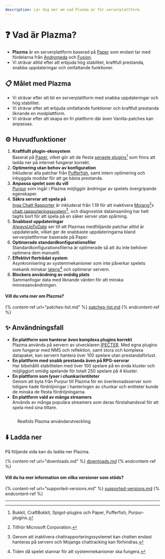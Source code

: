 ```yaml
---
description: Lär dig mer om vad Plazma är för serverplattform.
---
```


# ❓ Vad är Plazma?

- **Plazma** är en serverplattform baserad på [Paper](https://github.com/PaperMC/Paper) som endast tar med fördelarna från [Andromeda](https://github.com/EarendelArchived/Andromeda) och [Fusion](https://github.com/RuinedTechnologyUnify/Fusion).
- Vi strävar alltid efter att erbjuda hög stabilitet, kraftfull prestanda, snabba uppdateringar och omfattande funktioner.

## 📋 Målet med Plazma <a href="#id-1" id="id-1"></a>

- Vi strävar efter att bli en serverplattform med snabba uppdateringar och hög stabilitet.
- Vi strävar efter att erbjuda omfattande funktioner och kraftfull prestanda liknande en modplattform.
- Vi strävar efter att skapa en fri plattform där även Vanilla-patches kan anpassas.

## ⚙️ Huvudfunktioner <a href="#id-2" id="id-2"></a>

1. **Kraftfullt plugin-ekosystem**\
   Baserat på [Paper](https://github.com/PaperMC/Paper), vilket gör att de flesta [senaste plugins](#user-content-fn-1)[^1] som finns att ladda ner på internet fungerar korrekt.
2. **Optimering utan behov av konfiguration**\
   Inkluderar alla patchar från [Pufferfish](https://github.com/pufferfish-gg/Pufferfish), samt intern optimering och inbyggda moddar för att ge bästa prestanda.
3. **Anpassa spelet som du vill**\
   [Purpur](https://github.com/PurpurMC/Purpur) som ingår i Plazma möjliggör ändringar av spelets övergripande egenskaper.
4. **Säkra servrar att spela på**\
   [Inga Chatt Rapporter](https://github.com/Aizistral-Studios/No-Chat-Reports) är inkluderat från 1.19 för att inaktivera [Mojang](#user-content-fn-2)[^2]s [chatt rapporteringssystem](#user-content-fn-3)[^3], och diagnostisk datainsamling har helt tagits bort för att spela på en säker server utan spårning.
5. **Snabbast uppdateringar**\
   [AlwaysUpToDate](https://github.com/PlazmaMC/AlwaysUpToDate) ser till att Plazmas medföljande patchar alltid är uppdaterade, vilket ger de snabbaste uppdateringarna bland serverplattformar baserade på Paper.
6. **Optimerade standardkonfigurationsfiler**\
   Standardkonfigurationsfilerna är optimerade så att du inte behöver optimera dem manuellt.
7. **Effektivt flertrådat system**\
   Asynkronisering av systemmekanismer som inte påverkar spelets mekanik minskar [latens](#user-content-fn-4)[^4] och optimerar servern.
8. **Blockera användning av onödig plats**\
   Sammanfogar data med liknande värden för att minska minnesanvändningen.

#### Vill du veta mer om Plazma? <a href="#etc-1" id="etc-1"></a>

{% content-ref url="patches-list.md" %}
[patches-list.md](patches-list.md)
{% endcontent-ref %}

## ✨ Användningsfall <a href="#id-3" id="id-3"></a>

- **En plattform som hanterar även komplexa plugins korrekt**\
  Plazma används på servern av utvecklaren [IPECTER](https://github.com/IPECTER). Med egna plugins som fungerar med NMS och reflektion, samt stora och komplexa datapaket, kan servern hantera över 100 spelare utan prestandaförlust.
- **En plattform med snabb prestanda även på RPG-servrar**\
  Har bibehållit stabiliteten med över 100 spelare på en enda kluster och möjliggjort smidig spelande för totalt 250 spelare på 4 kluster.
- **En plattform som lyser i chunkar/entiteter**\
  Genom att byta från Purpur till Plazma för en överlevnadsserver som tidigare hade fördröjningar i hanteringen av chunkar och entiteter kunde de minska de flesta fördröjningarna.
- **En plattform vald av många streamers**\
  Används av många populära streamers som deras förstahandsval för att spela med sina tittare.

<figure>
   <img src="https://badge.plazmamc.org/internal/bstats" alt="">
   
   <figcaption><p>Realtids Plazma användarutveckling</p></figcaption>
</figure>

## ⬇️ Ladda ner

På följande sida kan du ladda ner Plazma.

{% content-ref url="downloads.md" %}
[downloads.md](downloads.md)
{% endcontent-ref %}

#### Vill du ha mer information om vilka versioner som stöds?

{% content-ref url="supported-versions.md" %}
[supported-versions.md](supported-versions.md)
{% endcontent-ref %}

***

[^1]: Bukkit, CraftBukkit, Spigot-plugins och Paper, Pufferfish, Purpur-plugins.

[^2]: Tillhör Microsoft Corporation.

[^3]: Genom att inaktivera chattrapporteringssystemet kan chatten endast hanteras på servern och Mojangs chattracking kan förhindras.

[^4]: Tiden då spelet stannar för att systemmekanismer ska fungera.
